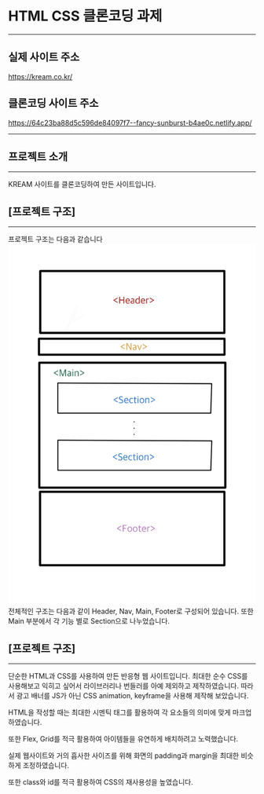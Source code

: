 # HTML CSS 클론코딩 과제
--------------------------

## 실제 사이트 주소
https://kream.co.kr/
## 클론코딩 사이트 주소
https://64c23ba88d5c596de84097f7--fancy-sunburst-b4ae0c.netlify.app/

---------------------------
## 프로젝트 소개
-----------------------------
KREAM 사이트를 클론코딩하여 만든 사이트입니다.
## [프로젝트 구조]
-----------------------
프로젝트 구조는 다음과 같습니다
<img src="assets/kream_구조.jpg">
전체적인 구조는 다음과 같이 Header, Nav, Main, Footer로 구성되어 있습니다.
또한 Main 부분에서 각 기능 별로 Section으로 나누었습니다.

## [프로젝트 구조]
-------------
단순한 HTML과 CSS를 사용하여 만든 반응형 웹 사이트입니다. 
최대한 순수 CSS를 사용해보고 익히고 싶어서 라이브러리나 번들러를 아예 제외하고 제작하였습니다.
따라서 광고 배너를 JS가 아닌 CSS animation, keyframe을 사용해 제작해 보았습니다. 

HTML을 작성할 때는 최대한 시멘틱 태그를 활용하여 각 요소들의 의미에 맞게 마크업 하였습니다.

또한 Flex, Grid를 적극 활용하여 아이템들을 유연하게 배치하려고 노력했습니다.

실제 웹사이트와 거의 흡사한 사이즈를 위해 화면의 padding과 margin을 최대한 비슷하게 조정하였습니다.

또한 class와 id를 적극 활용하여 CSS의 재사용성을 높였습니다. 




